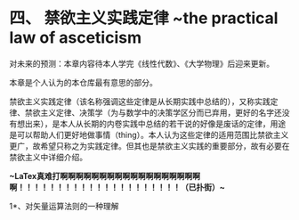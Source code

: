 # 四、	禁欲主义实践定律 ~the practical law of asceticism
对未来的预测：本章内容待本人学完《线性代数》、《大学物理》后迎来更新。  
  
本章是个人认为的本仓库最有意思的部分。  
  
禁欲主义实践定律（该名称强调这些定律是从长期实践中总结的），又称实践定律、禁欲主义定律、决策学（为与数学中的决策学区分而已弃用，更好的名字还没有想出来），是本人从长期的内卷实践中总结的若干说的好像是废话的定律，用途是可以帮助人们更好地做事情（thing）。本人认为这些定律的适用范围比禁欲主义更广，故希望只称之为实践定律。但其也是禁欲主义实践的重要部分，故有必要在禁欲主义中详细介绍。  
  
**~LaTex真难打啊啊啊啊啊啊啊啊啊啊啊啊啊啊啊啊啊啊啊！！！！！！！！！！！！！！！！！！！！！（已扑街）~**

1*、对矢量运算法则的一种理解
